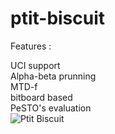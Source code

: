# ptit-biscuit

Features : 

UCI support<br>
Alpha-beta prunning<br>
MTD-f<br>
bitboard based<br>
PeSTO's evaluation<br>
<img alt="Ptit Biscuit" src="https://cdn.jeux2cuisine.fr/IMG/jpg/ptitbiscuit.jpg">
